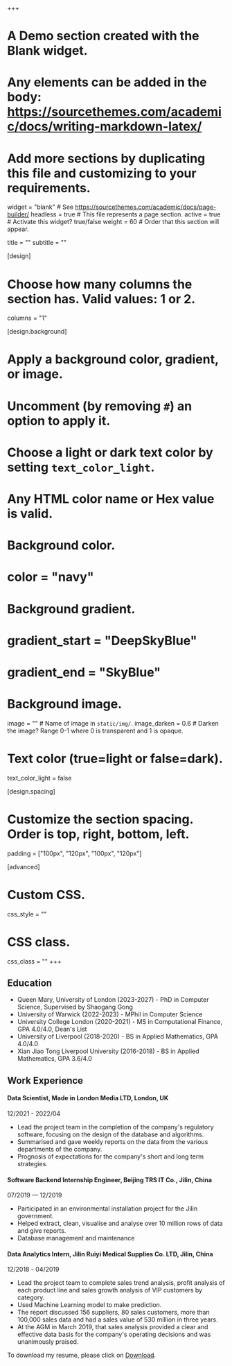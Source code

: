 +++
# A Demo section created with the Blank widget.
# Any elements can be added in the body: https://sourcethemes.com/academic/docs/writing-markdown-latex/
# Add more sections by duplicating this file and customizing to your requirements.

widget = "blank"  # See https://sourcethemes.com/academic/docs/page-builder/
headless = true  # This file represents a page section.
active = true # Activate this widget? true/false
weight = 60  # Order that this section will appear.

title = ""
subtitle = ""

[design]
  # Choose how many columns the section has. Valid values: 1 or 2.
  columns = "1"

[design.background]
  # Apply a background color, gradient, or image.
  #   Uncomment (by removing `#`) an option to apply it.
  #   Choose a light or dark text color by setting `text_color_light`.
  #   Any HTML color name or Hex value is valid.

  # Background color.
  # color = "navy"
  
  # Background gradient.
  # gradient_start = "DeepSkyBlue"
  # gradient_end = "SkyBlue"
  
  # Background image.
  image = ""  # Name of image in `static/img/`.
  image_darken = 0.6  # Darken the image? Range 0-1 where 0 is transparent and 1 is opaque.

  # Text color (true=light or false=dark).
  text_color_light = false

[design.spacing]
  # Customize the section spacing. Order is top, right, bottom, left.
  padding = ["100px", "120px", "100px", "120px"]

[advanced]
 # Custom CSS. 
 css_style = ""
 
 # CSS class.
 css_class = ""
+++

## Education

* Queen Mary, University of London (2023-2027) - PhD in Computer Science, Supervised by Shaogang Gong
* University of Warwick (2022-2023) - MPhil in Computer Science
* University College London (2020-2021) - MS in Computational Finance, GPA 4.0/4.0, Dean's List
* University of Liverpool (2018-2020) - BS in Applied Mathematics, GPA 4.0/4.0
* Xian Jiao Tong Liverpool University (2016-2018) - BS in Applied Mathematics, GPA 3.6/4.0

## Work Experience

#### Data Scientist, Made in London Media LTD, London, UK
12/2021 - 2022/04

* Lead the project team in the completion of the company's regulatory software, focusing on the design of the database and algorithms.
* Summarised and gave weekly reports on the data from the various departments of the company.
* Prognosis of expectations for the company's short and long term strategies.

#### Software Backend Internship Engineer, Beijing TRS IT Co., Jilin, China
07/2019 — 12/2019

* Participated in an environmental installation project for the Jilin government.
* Helped extract, clean, visualise and analyse over 10 million rows of data and give reports.
* Database management and maintenance

#### Data Analytics Intern, Jilin Ruiyi Medical Supplies Co. LTD, Jilin, China
12/2018 - 04/2019

* Lead the project team to complete sales trend analysis, profit analysis of each product line and sales growth analysis of VIP customers by category.
* Used Machine Learning model to make prediction.
* The report discussed 156 suppliers, 80 sales customers, more than 100,000 sales data and had a sales value of 530 million in three years.
* At the AGM in March 2019, that sales analysis provided a clear and effective data basis for the company's operating decisions and was unanimously praised.

To download my resume, please click on [Download](https://drive.google.com/file/d/1M0CeBaysdAPYEieEAcxrZK1T38c2dwqt/view?usp=share_link).
